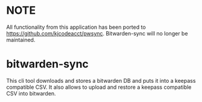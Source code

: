 # NOTE

All functionality from this application has been ported to <https://github.com/kjcodeacct/pwsync>. Bitwarden-sync will no longer be maintained.

# bitwarden-sync
This cli tool downloads and stores a bitwarden DB and puts it into a keepass compatible CSV. It also allows to upload and restore a keepass compatible CSV into bitwarden.
